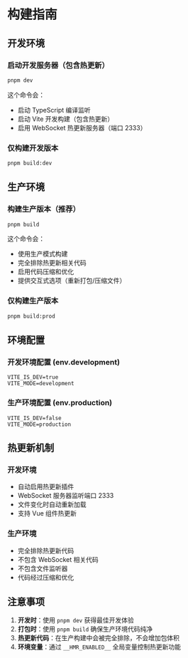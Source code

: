 # 构建指南

## 开发环境

### 启动开发服务器（包含热更新）

```bash
pnpm dev
```

这个命令会：

- 启动 TypeScript 编译监听
- 启动 Vite 开发构建（包含热更新）
- 启用 WebSocket 热更新服务器（端口 2333）

### 仅构建开发版本

```bash
pnpm build:dev
```

## 生产环境

### 构建生产版本（推荐）

```bash
pnpm build
```

这个命令会：

- 使用生产模式构建
- 完全排除热更新相关代码
- 启用代码压缩和优化
- 提供交互式选项（重新打包/压缩文件）

### 仅构建生产版本

```bash
pnpm build:prod
```

## 环境配置

### 开发环境配置 (env.development)

```
VITE_IS_DEV=true
VITE_MODE=development
```

### 生产环境配置 (env.production)

```
VITE_IS_DEV=false
VITE_MODE=production
```

## 热更新机制

### 开发环境

- 自动启用热更新插件
- WebSocket 服务器监听端口 2333
- 文件变化时自动重新加载
- 支持 Vue 组件热更新

### 生产环境

- 完全排除热更新代码
- 不包含 WebSocket 相关代码
- 不包含文件监听器
- 代码经过压缩和优化

## 注意事项

1. **开发时**：使用 `pnpm dev` 获得最佳开发体验
2. **打包时**：使用 `pnpm build` 确保生产环境代码纯净
3. **热更新代码**：在生产构建中会被完全排除，不会增加包体积
4. **环境变量**：通过 `__HMR_ENABLED__` 全局变量控制热更新功能
